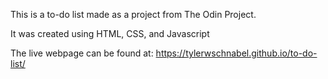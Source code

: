This is a to-do list made as a project from The Odin Project.

It was created using HTML, CSS, and Javascript

The live webpage can be found at: https://tylerwschnabel.github.io/to-do-list/
